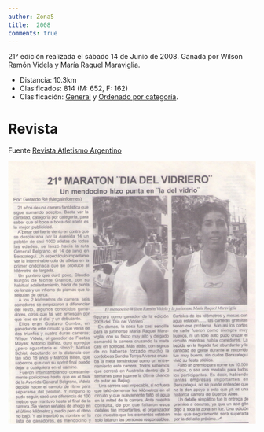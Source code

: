 ```yaml
---
author: Zona5
title:  2008
comments: true
---
```

21° edición realizada el sábado 14 de Junio de 2008. Ganada por Wilson Ramón Videla y María Raquel Maraviglia.

* Distancia: 10.3km
* Clasificados: 814 (M: 652, F: 162)
* Clasificación: [General](/clasificacion/2008/2008.html) y [Ordenado por categoría](/clasificacion/2008/2008cat.html).

# Revista
Fuente [Revista Atletismo Argentino](http://www.atletismoargentino.com.ar)

![Edición 2008](/assets/img/ed/2008/2008.png)